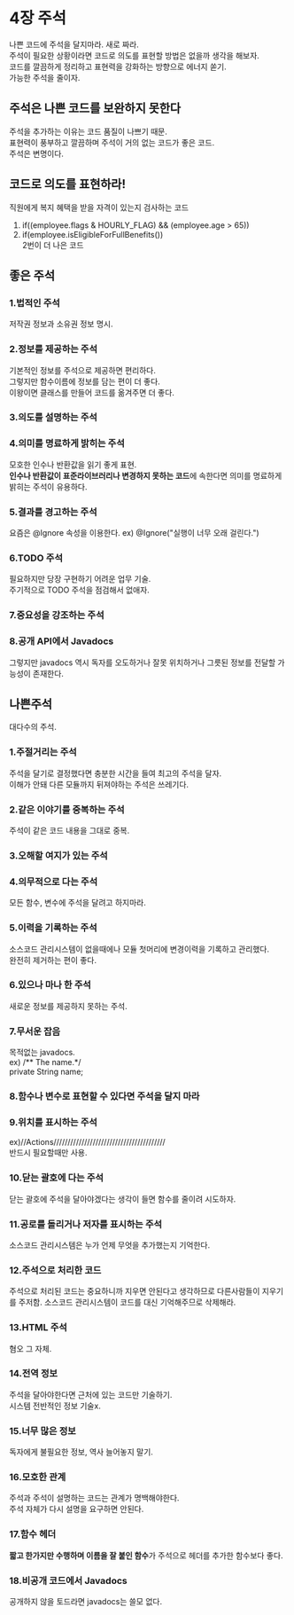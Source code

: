 # 4장 주석
나쁜 코드에 주석을 달지마라. 새로 짜라.<br/>
주석이 필요한 상황이라면 코드로 의도를 표현할 방법은 없을까 생각을 해보자.<br/>
코드를 깔끔하게 정리하고 표현력을 강화하는 방향으로 에너지 쏟기.<br/>
가능한 주석을 줄이자.<br/>

## 주석은 나쁜 코드를 보완하지 못한다
주석을 추가하는 이유는 코드 품질이 나쁘기 때문.<br/>
표현력이 풍부하고 깔끔하며 주석이 거의 없는 코드가 좋은 코드.<br/>
주석은 변명이다.

## 코드로 의도를 표현하라!
직원에게 복지 혜택을 받을 자격이 있는지 검사하는 코드 <br/>
1. if((employee.flags & HOURLY_FLAG) && (employee.age > 65))<br/>
2. if(employee.isEligibleForFullBenefits())<br/>
2번이 더 나은 코드

## 좋은 주석
### 1.법적인 주석
  저작권 정보과 소유권 정보 명시.
### 2.정보를 제공하는 주석
  기본적인 정보를 주석으로 제공하면 편리하다. <br/>
  그렇지만 함수이름에 정보를 담는 편이 더 좋다. <br/>
  이왕이면 클래스를 만들어 코드를 옮겨주면 더 좋다.<br/>
### 3.의도를 설명하는 주석
### 4.의미를 명료하게 밝히는 주석
  모호한 인수나 반환값을 읽기 좋게 표현.<br/>
  **인수나 반환값이 표준라이브러리나 변경하지 못하는 코드**에 속한다면 의미를 명료하게 밝히는 주석이 유용하다. 
### 5.결과를 경고하는 주석
  요즘은 @Ignore 속성을 이용한다. ex) @Ignore("실행이 너무 오래 걸린다.")
### 6.TODO 주석
  필요하지만 당장 구현하기 어려운 업무 기술.<br/>
  주기적으로 TODO 주석을 점검해서 없애자.
### 7.중요성을 강조하는 주석
### 8.공개 API에서 Javadocs
  그렇지만 javadocs 역시 독자를 오도하거나 잘못 위치하거나 그릇된 정보를 전달할 가능성이 존재한다.
  
## 나쁜주석
  대다수의 주석.
### 1.주절거리는 주석
  주석을 달기로 결정했다면 충분한 시간을 들여 최고의 주석을 달자.<br/>
  이해가 안돼 다른 모듈까지 뒤져야하는 주석은 쓰레기다.
### 2.같은 이야기를 중복하는 주석
  주석이 같은 코드 내용을 그대로 중복.
### 3.오해할 여지가 있는 주석
### 4.의무적으로 다는 주석
  모든 함수, 변수에 주석을 달려고 하지마라.
### 5.이력을 기록하는 주석
  소스코드 관리시스템이 없을때에나 모듈 첫머리에 변경이력을 기록하고 관리했다.<br/>
  완전히 제거하는 편이 좋다.
### 6.있으나 마나 한 주석
  새로운 정보를 제공하지 못하는 주석.
### 7.무서운 잡음
  목적없는 javadocs. <br/>
  ex) /** The name.*/<br/>
  private String name;<br/>
 
### 8.함수나 변수로 표현할 수 있다면 주석을 달지 마라
### 9.위치를 표시하는 주석
ex)//Actions////////////////////////////////////////<br/>
반드시 필요할때만 사용.
### 10.닫는 괄호에 다는 주석
닫는 괄호에 주석을 달아야겠다는 생각이 들면 함수를 줄이려 시도하자.
### 11.공로를 돌리거나 저자를 표시하는 주석
소스코드 관리시스템은 누가 언제 무엇을 추가했는지 기억한다.
### 12.주석으로 처리한 코드
주석으로 처리된 코드는 중요하니까 지우면 안된다고 생각하므로 다른사람들이 지우기를 주저함.
소스코드 관리시스템이 코드를 대신 기억해주므로 삭제해라.
### 13.HTML 주석
혐오 그 자체.
### 14.전역 정보
주석을 달아야한다면 근처에 있는 코드만 기술하기.<br/>
시스템 전반적인 정보 기술x.
### 15.너무 많은 정보
독자에게 불필요한 정보, 역사 늘어놓지 말기.
### 16.모호한 관계
주석과 주석이 설명하는 코드는 관계가 명백해야한다.<br/>
주석 자체가 다시 설명을 요구하면 안된다. 
### 17.함수 헤더
**짧고 한가지만 수행하며 이름을 잘 붙인 함수**가 주석으로 헤더를 추가한 함수보다 좋다.
### 18.비공개 코드에서 Javadocs
공개하지 않을 토드라면 javadocs는 쓸모 없다.
